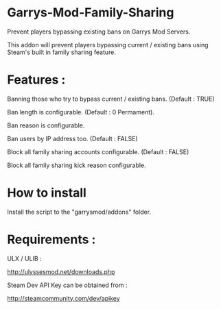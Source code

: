 # Garrys-Mod-Family-Sharing

Prevent players bypassing existing bans on Garrys Mod Servers.

This addon will prevent players bypassing current / existing bans using Steam's built in family sharing feature.

# Features :

Banning those who try to bypass current / existing bans. (Default : TRUE)

Ban length is configurable. (Default : 0 Permament).

Ban reason is configurable.

Ban users by IP address too. (Default : FALSE)

Block all family sharing accounts configurable. (Default : FALSE)

Block all family sharing kick reason configurable.

# How to install

Install the script to the "garrysmod/addons" folder.

# Requirements :

ULX / ULIB :

http://ulyssesmod.net/downloads.php

Steam Dev API Key can be obtained from :

http://steamcommunity.com/dev/apikey
